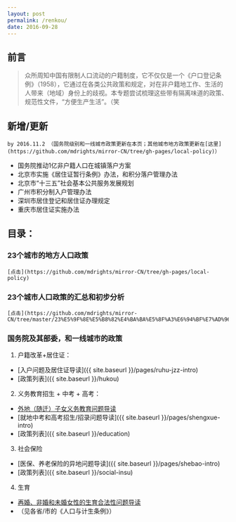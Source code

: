 ```yaml
---
layout: post
permalink: /renkou/
date: 2016-09-28
---
```


## 前言  
> 众所周知中国有限制人口流动的户籍制度，它不仅仅是一个《户口登记条例》（1958），它通过在各类公共政策和规定，对在非户籍地工作、生活的人带来（地域）身份上的歧视。本专题尝试梳理这些带有隔离味道的政策、规范性文件，“方便生产生活”。（笑

## 新增/更新
	by 2016.11.2 （国务院级别和一线城市政策更新在本页；其他城市地方政策更新在[这里](https://github.com/mdrights/mirror-CN/tree/gh-pages/local-policy)）  

+ 国务院推动1亿非户籍人口在城镇落户方案
+ 北京市实施《居住证暂行条例》办法，和积分落户管理办法
+ 北京市“十三五”社会基本公共服务发展规划
+ 广州市积分制入户管理办法
+ 深圳市居住登记和居住证办理规定
+ 重庆市居住证实施办法


## 目录：

### 23个城市的地方人口政策
	[点击](https://github.com/mdrights/mirror-CN/tree/gh-pages/local-policy)

### 23个城市人口政策的汇总和初步分析
	[点击](https://github.com/mdrights/mirror-CN/tree/master/23%E5%9F%8E%E5%B8%82%E4%BA%BA%E5%8F%A3%E6%94%BF%E7%AD%96%E6%95%B0%E6%8D%AE)

### 国务院及其部委，和一线城市的政策

1. 户籍改革+居住证：

+ [入户问题及居住证导读]({{ site.baseurl }}/pages/ruhu-jzz-intro)
+ [政策列表]({{ site.baseurl }}/hukou)


2. 义务教育招生 + 中考 + 高考：

- [外地（随迁）子女义务教育问题导读]()
- [就地中考和高考招生/招录问题导读]({{ site.baseurl }}/pages/shengxue-intro)  
- [政策列表]({{ site.baseurl }}/education)


3. 社会保险  

- [医保、养老保险的异地问题导读]({{ site.baseurl }}/pages/shebao-intro)
- [政策列表]({{ site.baseurl }}/social-insu)



4. 生育  

- [再婚、非婚和未婚女性的生育合法性问题导读]()
- （见各省/市的《人口与计生条例》）


